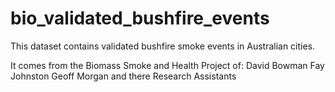 bio_validated_bushfire_events
=============================

This dataset contains validated bushfire smoke events in Australian cities.

It comes from the Biomass Smoke and Health Project of:
David Bowman
Fay Johnston
Geoff Morgan
and there Research Assistants

